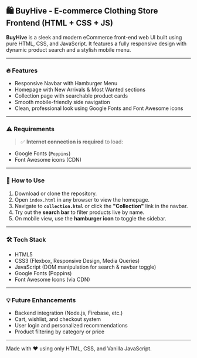 ## 🛍️ BuyHive - E-commerce Clothing Store Frontend (HTML + CSS + JS)

**BuyHive** is a sleek and modern eCommerce front-end web UI built using pure HTML, CSS, and JavaScript. It features a fully responsive design with dynamic product search and a stylish mobile menu.

---

### 🔥 Features

- Responsive Navbar with Hamburger Menu
- Homepage with New Arrivals & Most Wanted sections
- Collection page with searchable product cards
- Smooth mobile-friendly side navigation
- Clean, professional look using Google Fonts and Font Awesome icons

---

### ⚠️ Requirements

> ✅ **Internet connection is required** to load:
- Google Fonts (`Poppins`)
- Font Awesome icons (CDN)

---

### 📸 How to Use

1. Download or clone the repository.
2. Open `index.html` in any browser to view the homepage.
3. Navigate to **`collection.html`** or click the **"Collection"** link in the navbar.
4. Try out the **search bar** to filter products live by name.
5. On mobile view, use the **hamburger icon** to toggle the sidebar.

---

### 🛠️ Tech Stack

- HTML5
- CSS3 (Flexbox, Responsive Design, Media Queries)
- JavaScript (DOM manipulation for search & navbar toggle)
- Google Fonts (Poppins)
- Font Awesome Icons (via CDN)

---

### 💡 Future Enhancements

- Backend integration (Node.js, Firebase, etc.)
- Cart, wishlist, and checkout system
- User login and personalized recommendations
- Product filtering by category or price

---

Made with ❤️ using only HTML, CSS, and Vanilla JavaScript.
